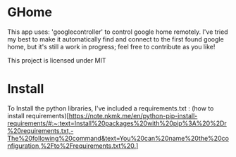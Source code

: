 # GHome
This app uses: 'googlecontroller' to control google home remotely. I've tried my best to make it automatically find and connect to the first found google home, but it's still a work in progress; feel free to contribute as you like!

This project is licensed under MIT



# Install
To Install the python libraries, I've included a requirements.txt : (how to install requirements)[https://note.nkmk.me/en/python-pip-install-requirements/#:~:text=Install%20packages%20with%20pip%3A%20%2Dr%20requirements.txt,-The%20following%20command&text=You%20can%20name%20the%20configuration,%2Fto%2Frequirements.txt%20.]
